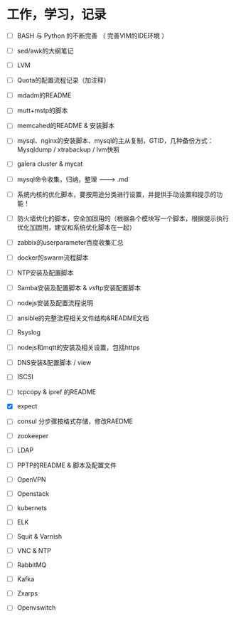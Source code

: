 # 工作，学习，记录

- [ ] BASH 与 Python 的不断完善 （ 完善VIM的IDE环境 ）
- [ ] sed/awk的大纲笔记
- [ ] LVM
- [ ] Quota的配置流程记录（加注释）
- [ ] mdadm的README
- [ ] mutt+mstp的脚本
- [ ] memcahed的README & 安装脚本
- [ ] mysql、nginx的安装脚本、mysql的主从复制，GTID，几种备份方式：Mysqldump / xtrabackup / lvm快照
- [ ] galera cluster & mycat
- [ ] mysql命令收集，归纳，整理 ---> .md
- [ ] 系统内核的优化脚本，要按用途分类进行设置，并提供手动设置和提示的功能！
- [ ] 防火墙优化的脚本，安全加固用的（根据各个模块写一个脚本，根据提示执行优化加固用，建议和系统优化脚本在一起）
- [ ] zabbix的userparameter百度收集汇总
- [ ] docker的swarm流程脚本
- [ ] NTP安装及配置脚本
- [ ] Samba安装及配置脚本 & vsftp安装配置脚本
- [ ] nodejs安装及配置流程说明
- [ ] ansible的完整流程相关文件结构&README文档
- [ ] Rsyslog
- [ ] nodejs和mqtt的安装及相关设置，包括https
- [ ] DNS安装&配置脚本 / view
- [ ] ISCSI
- [ ] tcpcopy & ipref 的README
- [x] expect
- [ ] consul 分步骤按格式存储，修改RAEDME
- [ ] zookeeper
- [ ] LDAP
- [ ] PPTP的README & 脚本及配置文件
- [ ] OpenVPN
- [ ] Openstack
- [ ] kubernets
- [ ] ELK
- [ ] Squit & Varnish
- [ ] VNC & NTP
- [ ] RabbitMQ
- [ ] Kafka
- [ ] Zxarps
- [ ] Openvswitch








